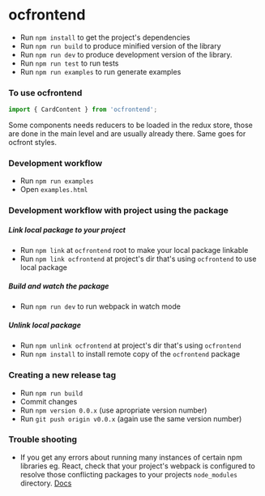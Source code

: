 # ocfrontend
* Run `npm install` to get the project's dependencies
* Run `npm run build` to produce minified version of the library
* Run `npm run dev` to produce development version of the library.
* Run `npm run test` to run tests
* Run `npm run examples` to run generate examples

### To use ocfrontend
```javascript
import { CardContent } from 'ocfrontend';
```
Some components needs reducers to be loaded in the redux store, those are done in the main level and are usually already there. Same goes for ocfront styles.

### Development workflow
* Run `npm run examples`
* Open `examples.html`

### Development workflow with project using the package
##### Link local package to your project
* Run `npm link` at `ocfrontend` root to make your local package linkable
* Run `npm link ocfrontend` at project's dir that's using `ocfrontend` to use local package
##### Build and watch the package
* Run `npm run dev` to run webpack in watch mode
##### Unlink local package
* Run `npm unlink ocfrontend` at project's dir that's using `ocfrontend`
* Run `npm install` to install remote copy of the `ocfrontend` package

### Creating a new release tag
* Run `npm run build`
* Commit changes
* Run `npm version 0.0.x` (use apropriate version number)
* Run `git push origin v0.0.x` (again use the same version number)

### Trouble shooting
* If you get any errors about running many instances of certain npm libraries eg. React, check that your project's webpack is configured to resolve those conflicting packages to your projects `node_modules` directory. [Docs](https://webpack.github.io/docs/configuration.html#resolve-alias)
